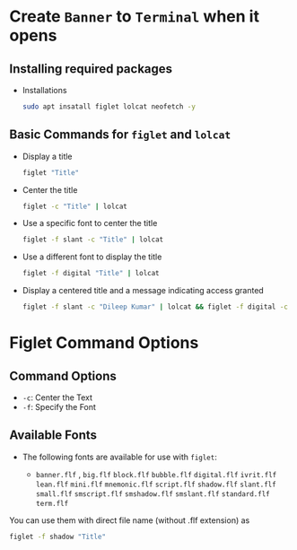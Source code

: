 # Create `Banner` to `Terminal` when it opens

## Installing required packages

+ Installations

   ```bash
   sudo apt insatall figlet lolcat neofetch -y
   ```

## Basic Commands for `figlet` and `lolcat`

+ Display a title

   ```bash
   figlet "Title"
   ```

+ Center the title

   ```bash
   figlet -c "Title" | lolcat
   ```

+ Use a specific font to center the title

   ```bash
   figlet -f slant -c "Title" | lolcat
   ```
   
+ Use a different font to display the title

   ```bash
   figlet -f digital "Title" | lolcat
   ```

+ Display a centered title and a message indicating access granted

   ```bash
   figlet -f slant -c "Dileep Kumar" | lolcat && figlet -f digital -c "Access Granted !!" | lolcat
   ```

# Figlet Command Options

## Command Options

   - `-c`: Center the Text
   - `-f`: Specify the Font

## Available Fonts

+ The following fonts are available for use with `figlet`:

   - `banner.flf` , `big.flf` `block.flf` `bubble.flf` `digital.flf` `ivrit.flf` `lean.flf` `mini.flf` `mnemonic.flf` `script.flf` `shadow.flf` `slant.flf` `small.flf` `smscript.flf` `smshadow.flf` `smslant.flf` `standard.flf` `term.flf`

You can use them with direct file name (without .flf extension) as

   ```bash
   figlet -f shadow "Title"
   ```
